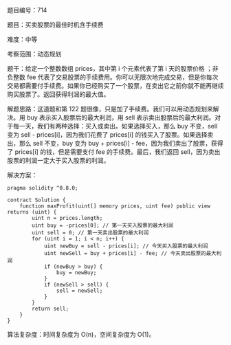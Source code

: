 题目编号：714

题目：买卖股票的最佳时机含手续费

难度：中等

考察范围：动态规划

题干：给定一个整数数组 prices，其中第 i 个元素代表了第 i 天的股票价格 ；非负整数 fee 代表了交易股票的手续费用。你可以无限次地完成交易，但是你每次交易都需要付手续费。如果你已经购买了一个股票，在卖出它之前你就不能再继续购买股票了。返回获得利润的最大值。

解题思路：这道题和第 122 题很像，只是加了手续费。我们可以用动态规划来解决。用 buy 表示买入股票后的最大利润，用 sell 表示卖出股票后的最大利润。对于每一天，我们有两种选择：买入或卖出。如果选择买入，那么 buy 不变，sell 变为 sell - prices[i]，因为我们花费了 prices[i] 的钱买入了股票。如果选择卖出，那么 sell 不变，buy 变为 buy + prices[i] - fee，因为我们卖出了股票，获得了 prices[i] 的钱，但是需要支付 fee 的手续费。最后，我们返回 sell，因为卖出股票的利润一定大于买入股票的利润。

解决方案：

```solidity
pragma solidity ^0.8.0;

contract Solution {
    function maxProfit(uint[] memory prices, uint fee) public view returns (uint) {
        uint n = prices.length;
        uint buy = -prices[0]; // 第一天买入股票的最大利润
        uint sell = 0; // 第一天卖出股票的最大利润
        for (uint i = 1; i < n; i++) {
            uint newBuy = sell - prices[i]; // 今天买入股票的最大利润
            uint newSell = buy + prices[i] - fee; // 今天卖出股票的最大利润
            if (newBuy > buy) {
                buy = newBuy;
            }
            if (newSell > sell) {
                sell = newSell;
            }
        }
        return sell;
    }
}
```

算法复杂度：时间复杂度为 O(n)，空间复杂度为 O(1)。